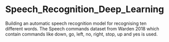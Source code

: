 # Speech_Recognition_Deep_Learning
Building an automatic speech recognition model for recognising ten different words. The Speech commands dataset from Warden 2018 which contain commands like down, go, left, no, right, stop, up and yes is used.
